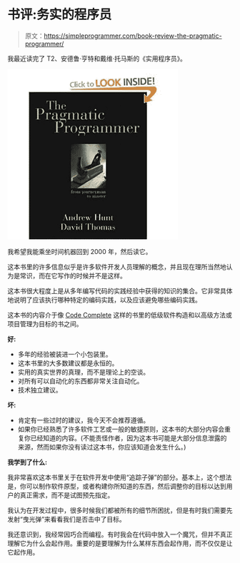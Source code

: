 # 书评:务实的程序员

> 原文：<https://simpleprogrammer.com/book-review-the-pragmatic-programmer/>

我最近读完了 T2、安德鲁·亨特和戴维·托马斯的《实用程序员》。



![the pragmatic programmer](img/c92f019cd6c2c72f389ba7618c50092e.png "pragmatic")



我希望我能乘坐时间机器回到 2000 年，然后读它。

这本书里的许多信息似乎是许多软件开发人员理解的概念，并且现在理所当然地认为是常识，而在它写作的时候并不是这样。

这本书很大程度上是从多年编写代码的实践经验中获得的知识的集合。它非常具体地说明了应该执行哪种特定的编码实践，以及应该避免哪些编码实践。

这本书的内容介于像 [Code Complete](http://www.amazon.com/gp/product/0735619670/ref=as_li_ss_tl?ie=UTF8&camp=1789&creative=390957&creativeASIN=0735619670&linkCode=as2&tag=makithecompsi-20) 这样的书里的低级软件构造和以高级方法或项目管理为目标的书之间。

**好:**

*   多年的经验被装进一个小包装里。
*   这本书里的大多数建议都是永恒的。
*   实用的真实世界的真理，而不是理论上的空谈。
*   对所有可以自动化的东西都非常关注自动化。
*   技术独立建议。

**坏:**

*   肯定有一些过时的建议，我今天不会推荐遵循。
*   如果你已经熟悉了许多软件工艺或一般的敏捷原则，这本书的大部分内容会重复你已经知道的内容。(不能责怪作者，因为这本书可能是大部分信息泄露的来源，然而如果你没有读过这本书，你应该知道会发生什么。)

**我学到了什么:**

我非常喜欢这本书里关于在软件开发中使用“追踪子弹”的部分。基本上，这个想法是，你可以制作软件原型，或者构建你所知道的东西，然后调整你的目标以达到用户的真正需求，而不是试图预先指定。

我认为在开发过程中，很多时候我们都被所有的细节所困扰，但是有时我们需要先发射“曳光弹”来看看我们是否击中了目标。

我还意识到，我经常因巧合而编程。有时我会在代码中放入一个魔咒，但并不真正理解它为什么会起作用。重要的是要理解为什么某样东西会起作用，而不仅仅是让它起作用。
